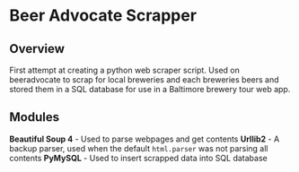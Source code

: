 # Beer Advocate Scrapper

## Overview

First attempt at creating a python web scraper script. Used on beeradvocate to scrap for local breweries and each
breweries beers and stored them in a SQL database for use in a Baltimore brewery tour web app.

## Modules

**Beautiful Soup 4** - Used to parse webpages and get contents
**Urllib2** - A backup parser, used when the default `html.parser` was not parsing all contents
**PyMySQL** - Used to insert scrapped data into SQL database
